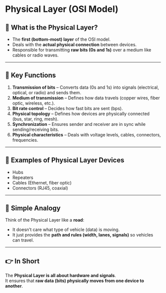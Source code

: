 # Physical Layer (OSI Model)

## 🔹 What is the Physical Layer?
- The **first (bottom-most) layer** of the OSI model.
- Deals with the **actual physical connection** between devices.
- Responsible for transmitting **raw bits (0s and 1s)** over a medium like cables or radio waves.

---

## 🔹 Key Functions
1. **Transmission of bits** – Converts data (0s and 1s) into signals (electrical, optical, or radio) and sends them.  
2. **Medium of transmission** – Defines how data travels (copper wires, fiber optic, wireless, etc.).  
3. **Bit rate control** – Decides how fast bits are sent (bps).  
4. **Physical topology** – Defines how devices are physically connected (bus, star, ring, mesh).  
5. **Synchronization** – Ensures sender and receiver are in sync while sending/receiving bits.  
6. **Physical characteristics** – Deals with voltage levels, cables, connectors, frequencies.  

---

## 🔹 Examples of Physical Layer Devices
- Hubs  
- Repeaters  
- Cables (Ethernet, fiber optic)  
- Connectors (RJ45, coaxial)  

---

## 🔹 Simple Analogy
Think of the Physical Layer like a **road**:
- It doesn’t care what type of vehicle (data) is moving.  
- It just provides the **path and rules (width, lanes, signals)** so vehicles can travel.  

---

## 👉 In Short
The **Physical Layer is all about hardware and signals**.  
It ensures that **raw data (bits) physically moves from one device to another**.
